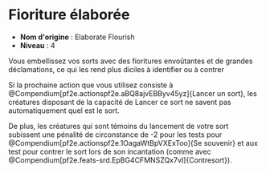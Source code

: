 # Fioriture élaborée

 * **Nom d'origine** : Elaborate Flourish
 * **Niveau** : 4


<p>Vous embellissez vos sorts avec des fioritures envoûtantes et de grandes déclamations, ce qui les rend plus diciles à identifier ou à contrer</p>
<p>Si la prochaine action que vous utilisez consiste à @Compendium[pf2e.actionspf2e.aBQ8ajvEBByv45yz]{Lancer un sort}, les créatures disposant de la capacité de Lancer ce sort ne savent pas automatiquement quel est le sort.</p>
<p>De plus, les créatures qui sont témoins du lancement de votre sort subissent une pénalité de circonstance de -2 pour les tests pour  @Compendium[pf2e.actionspf2e.1OagaWtBpVXExToo]{Se souvenir} et aux test pour contrer le sort lors de son incantation (comme avec @Compendium[pf2e.feats-srd.EpBG4CFMNSZQx7vI]{Contresort}).</p>